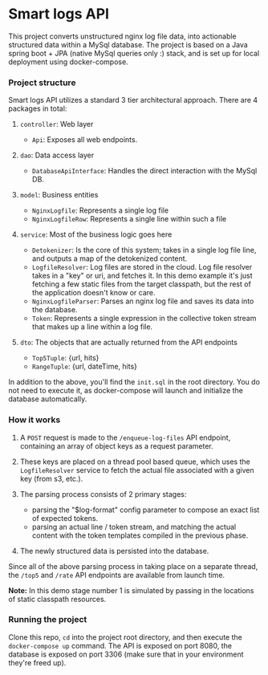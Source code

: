 # Smart logs API

This project converts unstructured nginx log file data, into actionable structured data within a MySql database. The project is based on a Java spring boot + JPA (native MySql queries only :) stack, and is set up for local deployment using docker-compose.

### Project structure
Smart logs API utilizes a standard 3 tier architectural approach. There are 4 packages in total:
1. `controller`: Web layer
	- `Api`: Exposes all web endpoints.
2. `dao`: Data access layer
	- `DatabaseApiInterface`: Handles the direct interaction with the MySql DB.
3. `model`: Business entities
	- `NginxLogfile`: Represents a single log file
	- `NginxLogfileRow`: Represents a single line within such a file

4. `service`: Most of the business logic goes here
	- `Detokenizer`: Is the core of this system; takes in a single log file line, and outputs a map of the detokenized content.
	- `LogfileResolver`: Log files are stored in the cloud. Log file resolver takes in a "key" or uri, and fetches it. In this demo example it's just fetching a few static files from the target classpath, but the rest of the application doesn't know or care.
	- `NginxLogfileParser`: Parses an nginx log file and saves its data into the database.
	- `Token`: Represents a single expression in the collective token stream that makes up a line within a log file.

5. `dto`: The objects that are actually returned from the API endpoints
	- `Top5Tuple`: {url, hits}
	- `RangeTuple`: {url, dateTime, hits}

In addition to the above, you'll find the `init.sql` in the root directory. You do not need to execute it, as docker-compose will 
launch and initialize the database automatically.

### How it works
1. A `POST` request is made to the `/enqueue-log-files` API endpoint, containing 
an array of object keys as a request parameter. 

2. These keys are placed on a thread pool based queue, which uses the `LogfileResolver` 
service to fetch the actual file associated with a given key (from s3, etc.).

3. The parsing process consists of 2 primary stages:
    - parsing the "$log-format" config parameter to 
    compose an exact list of expected tokens.
    - parsing an actual line / token stream, and matching the actual
    content with the token templates compiled in the previous phase.
4. The newly structured data is persisted into the database.

Since all of the above parsing process in taking place on a separate thread, the
 `/top5` and `/rate` API endpoints are available from launch time.
 
 **Note:** In this demo stage number 1 is simulated by passing in the locations of 
 static classpath resources.

### Running the project
Clone this repo,  `cd` into the project root directory, and then execute the `docker-compose up` command.
The API is exposed on port 8080, the database is exposed on port 3306 (make sure that in your environment they're freed up).
